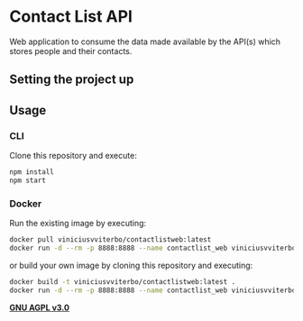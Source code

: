 # Contact List API

Web application to consume the data made available by the API(s) which stores people and their contacts.


## Setting the project up

## Usage

### CLI

Clone this repository and execute:

```bash
npm install
npm start
```

### Docker

Run the existing image by executing:

```bash
docker pull viniciusvviterbo/contactlistweb:latest
docker run -d --rm -p 8888:8888 --name contactlist_web viniciusvviterbo/contactlistweb:latest
```
or build your own image by cloning this repository and executing:

```bash
docker build -t viniciusvviterbo/contactlistweb:latest .
docker run -d --rm -p 8888:8888 --name contactlist_web viniciusvviterbo/contactlistweb:latest
```

**[GNU AGPL v3.0](https://www.gnu.org/licenses/agpl-3.0.html)**